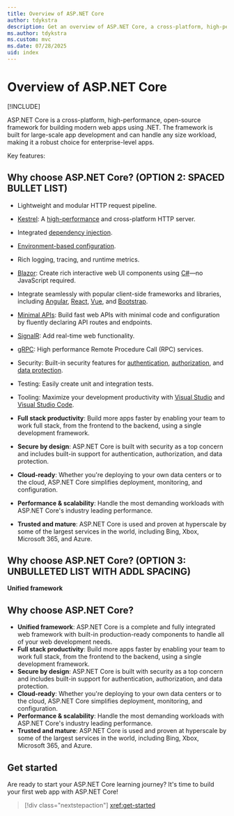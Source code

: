 ```yaml
---
title: Overview of ASP.NET Core
author: tdykstra
description: Get an overview of ASP.NET Core, a cross-platform, high-performance, open-source framework for building modern, cloud-enabled, Internet-connected apps.
ms.author: tdykstra
ms.custom: mvc
ms.date: 07/28/2025
uid: index
---
```

# Overview of ASP.NET Core

[!INCLUDE[](~/includes/not-latest-version.md)]

ASP.NET Core is a cross-platform, high-performance, open-source framework for building modern web apps using .NET. The framework is built for large-scale app development and can handle any size workload, making it a robust choice for enterprise-level apps.

Key features:

## Why choose ASP.NET Core? (OPTION 2: SPACED BULLET LIST)

* Lightweight and modular HTTP request pipeline.
* [Kestrel](xref:fundamentals/servers/kestrel): A [high-performance](https://github.com/aspnet/benchmarks) and cross-platform HTTP server.
* Integrated [dependency injection](xref:fundamentals/dependency-injection).
* [Environment-based configuration](xref:fundamentals/configuration/index).
* Rich logging, tracing, and runtime metrics.
* [Blazor](xref:blazor/index): Create rich interactive web UI components using [C#](/dotnet/csharp/)&mdash;no JavaScript required.
* Integrate seamlessly with popular client-side frameworks and libraries, including [Angular](/visualstudio/javascript/tutorial-asp-net-core-with-angular), [React](/visualstudio/javascript/tutorial-asp-net-core-with-react), [Vue](/visualstudio/javascript/tutorial-asp-net-core-with-vue), and [Bootstrap](https://getbootstrap.com/).
* [Minimal APIs](xref:fundamentals/minimal-apis): Build fast web APIs with minimal code and configuration by fluently declaring API routes and endpoints.
* [SignalR](xref:signalr/index): Add real-time web functionality.
* [gRPC](xref:grpc/index): High performance Remote Procedure Call (RPC) services.
* Security: Built-in security features for [authentication](xref:security/authentication/index), [authorization](xref:security/authorization/introduction), and [data protection](xref:security/data-protection/introduction).
* Testing: Easily create unit and integration tests.
* Tooling: Maximize your development productivity with [Visual Studio](https://visualstudio.microsoft.com/) and [Visual Studio Code](https://code.visualstudio.com/).

* **Full stack productivity**: Build more apps faster by enabling your team to work full stack, from the frontend to the backend, using a single development framework.

* **Secure by design**: ASP.NET Core is built with security as a top concern and includes built-in support for authentication, authorization, and data protection.

* **Cloud-ready**: Whether you're deploying to your own data centers or to the cloud, ASP.NET Core simplifies deployment, monitoring, and configuration.

* **Performance & scalability**: Handle the most demanding workloads with ASP.NET Core's industry leading performance.

* **Trusted and mature**: ASP.NET Core is used and proven at hyperscale by some of the largest services in the world, including Bing, Xbox, Microsoft 365, and Azure.

## Why choose ASP.NET Core? (OPTION 3: UNBULLETED LIST WITH ADDL SPACING)

**Unified framework**

## Why choose ASP.NET Core?

* **Unified framework**: ASP.NET Core is a complete and fully integrated web framework with built-in production-ready components to handle all of your web development needs.
* **Full stack productivity**: Build more apps faster by enabling your team to work full stack, from the frontend to the backend, using a single development framework.
* **Secure by design**: ASP.NET Core is built with security as a top concern and includes built-in support for authentication, authorization, and data protection.
* **Cloud-ready**: Whether you're deploying to your own data centers or to the cloud, ASP.NET Core simplifies deployment, monitoring, and configuration.
* **Performance & scalability**: Handle the most demanding workloads with ASP.NET Core's industry leading performance.
* **Trusted and mature**: ASP.NET Core is used and proven at hyperscale by some of the largest services in the world, including Bing, Xbox, Microsoft 365, and Azure.

## Get started

Are ready to start your ASP.NET Core learning journey? It's time to build your first web app with ASP.NET Core!

> [!div class="nextstepaction"]
> <xref:get-started>
